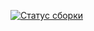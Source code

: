 [![Статус сборки](https://ci.appveyor.com/api/projects/status/auxian0belwe6f63?svg=true)](https://ci.appveyor.com/project/SElena050622/gra4seledin)

